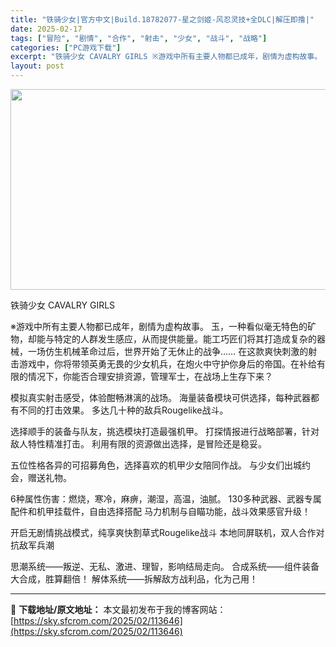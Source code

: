 ```yaml
---
title: "铁骑少女|官方中文|Build.18782077-星之剑姬-风忍灵技+全DLC|解压即撸|"
date: 2025-02-17
tags: ["冒险", "剧情", "合作", "射击", "少女", "战斗", "战略"]
categories: ["PC游戏下载"]
excerpt: "铁骑少女 CAVALRY GIRLS ※游戏中所有主要人物都已成年，剧情为虚构故事。 玉，一种看似毫无特色的矿物，却能与特定的人群发生感应，从而提供能量。能工巧匠们将其打造成复杂的器械，一场仿生机械革命过后，世界开始了无休止的战争…… 在这款爽快刺激的射击游戏中，你将带领英勇无畏的少女机兵，在炮火中&hellip;"
layout: post
---
```


<img class="aligncenter size-full wp-image-113636" src="https://sky.sfcrom.com/wp-content/uploads/2025/02/2025021714005092.webp" alt="" width="570" height="321" />

铁骑少女 CAVALRY GIRLS

※游戏中所有主要人物都已成年，剧情为虚构故事。
玉，一种看似毫无特色的矿物，却能与特定的人群发生感应，从而提供能量。能工巧匠们将其打造成复杂的器械，一场仿生机械革命过后，世界开始了无休止的战争……
在这款爽快刺激的射击游戏中，你将带领英勇无畏的少女机兵，在炮火中守护你身后的帝国。在补给有限的情况下，你能否合理安排资源，管理军士，在战场上生存下来？

模拟真实射击感受，体验酣畅淋漓的战场。
海量装备模块可供选择，每种武器都有不同的打击效果。
多达几十种的敌兵Rougelike战斗。

选择顺手的装备与队友，挑选模块打造最强机甲。
打探情报进行战略部署，针对敌人特性精准打击。
利用有限的资源做出选择，是冒险还是稳妥。

五位性格各异的可招募角色，选择喜欢的机甲少女陪同作战。
与少女们出城约会，赠送礼物。

6种属性伤害：燃烧，寒冷，麻痹，潮湿，高温，油腻。
130多种武器、武器专属配件和机甲挂载件，自由选择搭配
马力机制与自瞄功能，战斗效果感官升级！

开启无剧情挑战模式，纯享爽快割草式Rougelike战斗
本地同屏联机，双人合作对抗敌军兵潮

思潮系统——叛逆、无私、激进、理智，影响结局走向。
合成系统——组件装备大合成，胜算翻倍！
解体系统——拆解敌方战利品，化为己用！

---
📖 **下载地址/原文地址：** 本文最初发布于我的博客网站：[https://sky.sfcrom.com/2025/02/113646](https://sky.sfcrom.com/2025/02/113646)
